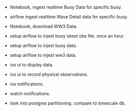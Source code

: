 - Notebook, ingest realtime Buoy Data for specific buoy.

- airflow ingest realtime Wave Detail data for specific buoy.

- Notebook, download WW3 Data.
- setup airflow to injest buoy latest obs file. once an hour.
- setup airflow to injest buoy data.
- setup airflow to injest ww3 data.
- ios ui to display data.
- ios ui to record physical observations.
- ios notifications.
- watch notifications.

- look into postgres partitioning. compare to timescale db.
